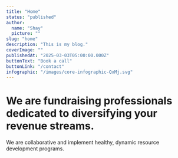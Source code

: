 ```yaml
---
title: "Home"
status: "published"
author:
  name: "Shay"
  picture: ""
slug: "home"
description: "This is my blog."
coverImage: ""
publishedAt: "2025-03-03T05:00:00.000Z"
buttonText: "Book a call"
buttonLink: "/contact"
infographic: "/images/core-infographic-QxMj.svg"
---
```


# We are fundraising professionals dedicated to diversifying your revenue streams.

We are collaborative and implement healthy, dynamic resource development programs.